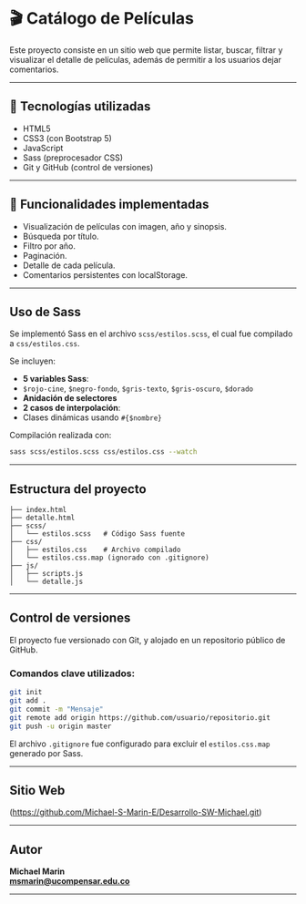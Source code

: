 
# 🎬 Catálogo de Películas

Este proyecto consiste en un sitio web que permite listar, buscar, filtrar y visualizar el detalle de películas, además de permitir a los usuarios dejar comentarios. 

---

## 🚀 Tecnologías utilizadas

- HTML5
- CSS3 (con Bootstrap 5)
- JavaScript
- Sass (preprocesador CSS)
- Git y GitHub (control de versiones)

---

## 🧠 Funcionalidades implementadas

- Visualización de películas con imagen, año y sinopsis.
- Búsqueda por título.
- Filtro por año.
- Paginación.
- Detalle de cada película.
- Comentarios persistentes con localStorage.

---

##  Uso de Sass

Se implementó Sass en el archivo `scss/estilos.scss`, el cual fue compilado a `css/estilos.css`.

Se incluyen:

-  **5 variables Sass**:
- `$rojo-cine`, `$negro-fondo`, `$gris-texto`, `$gris-oscuro`, `$dorado`
-  **Anidación de selectores**
-  **2 casos de interpolación**:
- Clases dinámicas usando `#{$nombre}`

Compilación realizada con:

```bash
sass scss/estilos.scss css/estilos.css --watch
```

---

##  Estructura del proyecto

```
├── index.html
├── detalle.html
├── scss/
│   └── estilos.scss   # Código Sass fuente
├── css/
│   ├── estilos.css    # Archivo compilado
│   └── estilos.css.map (ignorado con .gitignore)
├── js/
│   ├── scripts.js
│   └── detalle.js
```

---

##  Control de versiones

El proyecto fue versionado con Git, y alojado en un repositorio público de GitHub.

### Comandos clave utilizados:

```bash
git init
git add .
git commit -m "Mensaje"
git remote add origin https://github.com/usuario/repositorio.git
git push -u origin master
```

El archivo `.gitignore` fue configurado para excluir el `estilos.css.map` generado por Sass.

---

##   Sitio Web

(https://github.com/Michael-S-Marin-E/Desarrollo-SW-Michael.git)  


---

##  Autor

**Michael Marin**  
**msmarin@ucompensar.edu.co**

---
